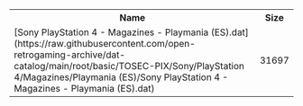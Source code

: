 <table>
<tr><th>Name</th><th>Size</th></tr>
<tr><td>[Sony PlayStation 4 - Magazines - Playmania (ES).dat](https://raw.githubusercontent.com/open-retrogaming-archive/dat-catalog/main/root/basic/TOSEC-PIX/Sony/PlayStation 4/Magazines/Playmania (ES)/Sony PlayStation 4 - Magazines - Playmania (ES).dat)</td><td>31697</td></tr>
</table>
